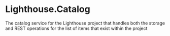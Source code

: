 # Lighthouse.Catalog
The catalog service for the Lighthouse project that handles both the storage and REST operations for the list of items that exist within the project